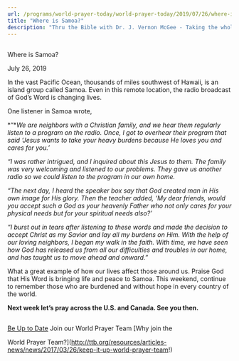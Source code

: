 ```yaml
---
url: /programs/world-prayer-today/world-prayer-today/2019/07/26/where-is-samoa
title: "Where is Samoa?"
description: "Thru the Bible with Dr. J. Vernon McGee - Taking the whole Word to the whole world"
---
```







## 
 Where is Samoa?


July 26, 2019




In the vast Pacific Ocean, thousands of miles southwest of Hawaii, is an island group called Samoa. Even in this remote location, the radio broadcast of God’s Word is changing lives. 


One listener in Samoa wrote,


*“**We are neighbors with a Christian family, and we hear them regularly listen to a program on the radio. Once, I got to overhear their program that said ‘Jesus wants to take your heavy burdens because He loves you and cares for you.’*


*“I was rather intrigued, and I inquired about this Jesus to them. The family was very welcoming and listened to our problems. They gave us another radio so we could listen to the program in our own home.* 


*“The next day, I heard the speaker box say that God created man in His own image for His glory. Then the teacher added, ‘My dear friends, would you accept such a God as your heavenly Father who not only cares for your physical needs but for your spiritual needs also?’*


*“I burst out in tears after listening to these words and made the decision to accept Christ as my Savior and lay all my burdens on Him. With the help of our loving neighbors, I began my walk in the faith. With time, we have seen how God has released us from all our difficulties and troubles in our home, and has taught us to move ahead and onward.”*


What a great example of how our lives affect those around us. Praise God that His Word is bringing life and peace to Samoa. This weekend, continue to remember those who are burdened and without hope in every country of the world.


**Next week let’s pray across the U.S. and Canada. See you then.**







## 




[Be Up to Date](http://feeds.feedburner.com/WorldPrayerToday "World Prayer Today RSS Feed")
Join our World Prayer Team
[Why join the  

World Prayer Team?](http://ttb.org/resources/articles-news/news/2017/03/26/keep-it-up-world-prayer-team!)




